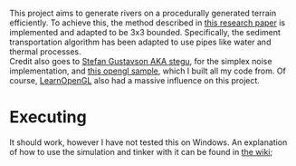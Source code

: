 This project aims to generate rivers on a procedurally generated terrain efficiently.
To achieve this, the method described in [this research paper](http://www.cescg.org/CESCG-2011/papers/TUBudapest-Jako-Balazs.pdf) is implemented and adapted to be 3x3 bounded.
Specifically, the sediment transportation algorithm has been adapted to use pipes like water and thermal processes. <br>
Credit also goes to [Stefan Gustavson AKA stegu](https://github.com/stegu), for the simplex noise implementation, and [this opengl sample](http://forum.lwjgl.org/index.php?topic=6213.0), which I built all my code from. Of course, [LearnOpenGL](https://learnopengl.com) also had a massive influence on this project.

# Executing
It should work, however I have not tested this on Windows. An explanation of how to use the simulation and tinker with it can be found in [the wiki](https://github.com/Chrissblock99/InfiniteGPURivers/wiki);
